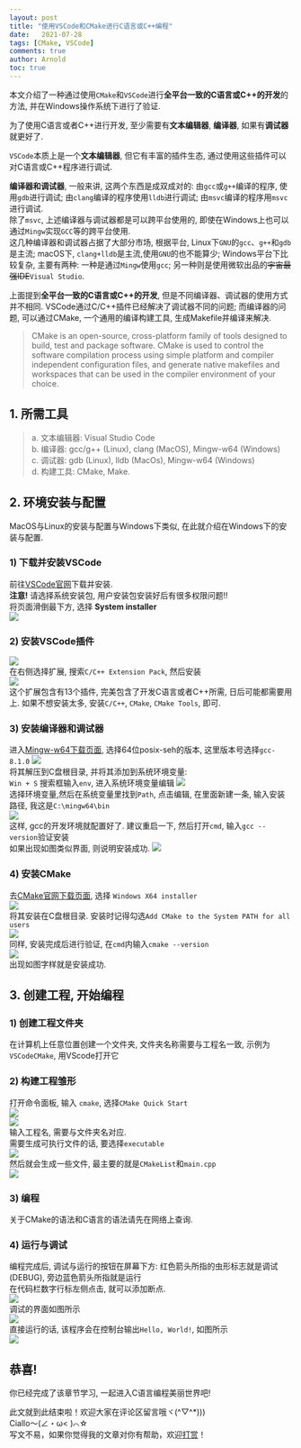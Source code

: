 ```yaml
---
layout: post
title: "使用VSCode和CMake进行C语言或C++编程"
date:   2021-07-28
tags: [CMake, VSCode]
comments: true
author: Arnold
toc: true
---
```


本文介绍了一种通过使用`CMake`和`VSCode`进行**全平台一致的C语言或C++的开发**的方法, 并在Windows操作系统下进行了验证.

<!-- more -->

为了使用C语言或者C++进行开发, 至少需要有**文本编辑器**, **编译器**, 如果有**调试器**就更好了.

`VSCode`本质上是一个**文本编辑器**, 但它有丰富的插件生态, 通过使用这些插件可以对C语言或C++程序进行调试.

**编译器和调试器**, 一般来讲, 这两个东西是成双成对的: 由`gcc`或`g++`编译的程序, 使用`gdb`进行调试; 由`clang`编译的程序使用`lldb`进行调试; 由`msvc`编译的程序用`msvc`进行调试.  
除了`msvc`, 上述编译器与调试器都是可以跨平台使用的, 即使在Windows上也可以通过`Mingw`实现`GCC`等的跨平台使用.  
这几种编译器和调试器占据了大部分市场, 根据平台, Linux下`GNU`的`gcc`、`g++`和`gdb`是主流; macOS下, `clang+lldb`是主流,使用`GNU`的也不能算少; Windows平台下比较复杂, 主要有两种: 一种是通过`Mingw`使用`gcc`; 另一种则是使用微软出品的~~宇宙最强IDE~~`Visual Studio`.

上面提到**全平台一致的C语言或C++的开发**, 但是不同编译器、调试器的使用方式并不相同. VSCode通过C/C++插件已经解决了调试器不同的问题; 而编译器的问题, 可以通过CMake, 一个通用的编译构建工具, 生成Makefile并编译来解决.
> CMake is an open-source, cross-platform family of tools designed to build, test and package software. CMake is used to control the software compilation process using simple platform and compiler independent configuration files, and generate native makefiles and workspaces that can be used in the compiler environment of your choice.

## 1. 所需工具
> a. 文本编辑器: Visual Studio Code  
> b. 编译器: gcc/g++ (Linux), clang (MacOS), Mingw-w64 (Windows)  
> c. 调试器: gdb (Linux), lldb (MacOs), Mingw-w64 (Windows)  
> d. 构建工具: CMake, Make.

## 2. 环境安装与配置
MacOS与Linux的安装与配置与Windows下类似, 在此就介绍在Windows下的安装与配置.
### 1) 下载并安装VSCode
前往[VSCode官网](https://code.visualstudio.com/)下载并安装.  
**注意!** 请选择系统安装包, 用户安装包安装好后有很多权限问题!!  
将页面滑倒最下方, 选择 **System installer**  
![](./../images/2021/07/28/vscode_cmake/选择系统安装包.png)
### 2) 安装VSCode插件
![](./../images/2021/07/28/vscode_cmake/搜索插件.png)  
在右侧选择扩展, 搜索`C/C++ Extension Pack`, 然后安装  
![](./../images/2021/07/28/vscode_cmake/安装插件.png)  
这个扩展包含有13个插件, 完美包含了开发C语言或者C++所需, 日后可能都需要用上. 如果不想安装太多, 安装`C/C++`, `CMake`, `CMake Tools`, 即可.
### 3) 安装编译器和调试器
进入[Mingw-w64下载页面](https://sourceforge.net/projects/mingw-w64/files/mingw-w64/), 选择64位posix-seh的版本, 这里版本号选择`gcc-8.1.0`
![](./../images/2021/07/28/vscode_cmake/Mingw64.png)  
将其解压到C盘根目录, 并将其添加到系统环境变量:  
`Win + S` 搜索框输入`env`, 进入系统环境变量编辑
![](./../images/2021/07/28/vscode_cmake/搜索环境变量.png)  
选择环境变量,然后在系统变量里找到`Path`, 点击编辑, 在里面新建一条, 输入安装路径, 我这是`C:\mingw64\bin`  
![](./../images/2021/07/28/vscode_cmake/环境变量.png)  
这样, gcc的开发环境就配置好了. 建议重启一下, 然后打开`cmd`, 输入`gcc --version`验证安装  
如果出现如图类似界面, 则说明安装成功. 
![](./../images/2021/07/28/vscode_cmake/验证gcc.png)
### 4) 安装CMake
去[CMake官网下载页面](https://cmake.org/download/), 选择 `Windows X64 installer`  
![](./../images/2021/07/28/vscode_cmake/CMake下载.png)  
将其安装在C盘根目录. 安装时记得勾选`Add CMake to the System PATH for all users`  
![](./../images/2021/07/28/vscode_cmake/CMake安装.png)  
同样, 安装完成后进行验证, 在`cmd`内输入`cmake --version`  
![](./../images/2021/07/28/vscode_cmake/验证CMake.png)  
出现如图字样就是安装成功.

## 3. 创建工程, 开始编程
### 1) 创建工程文件夹
在计算机上任意位置创建一个文件夹, 文件夹名称需要与工程名一致, 示例为`VSCodeCMake`, 用VScode打开它
### 2) 构建工程雏形
打开命令面板, 输入 `cmake`, 选择`CMake Quick Start`  
![](./../images/2021/07/28/vscode_cmake/命令面板.png)  
![](./../images/2021/07/28/vscode_cmake/CMake入门命令.png)  
输入工程名, 需要与文件夹名对应.  
需要生成可执行文件的话, 要选择`executable`  
![](./../images/2021/07/28/vscode_cmake/exe.png)  
然后就会生成一些文件, 最主要的就是`CMakeList`和`main.cpp`  
![](./../images/2021/07/28/vscode_cmake/生成文件.png)
### 3) 编程
关于CMake的语法和C语言的语法请先在网络上查询.
### 4) 运行与调试
编程完成后, 调试与运行的按钮在屏幕下方: 红色箭头所指的虫形标志就是调试(DEBUG), 旁边蓝色箭头所指就是运行  
在代码栏数字行标左侧点击, 就可以添加断点.  
![](./../images/2021/07/28/vscode_cmake/按钮.png)  
调试的界面如图所示  
![](./../images/2021/07/28/vscode_cmake/调试界面.png)  
直接运行的话, 该程序会在控制台输出`Hello, World!`, 如图所示  
![](./../images/2021/07/28/vscode_cmake/运行结果.png)

## 恭喜!
你已经完成了该章节学习, 一起进入C语言编程美丽世界吧!

此文就到此结束啦！欢迎大家在评论区留言哦ヾ(^▽^*)))  
Ciallo～(∠・ω< )⌒☆​  
写文不易，如果你觉得我的文章对你有帮助，欢迎[打赏](https://arnold117.github.io/likes/)！
